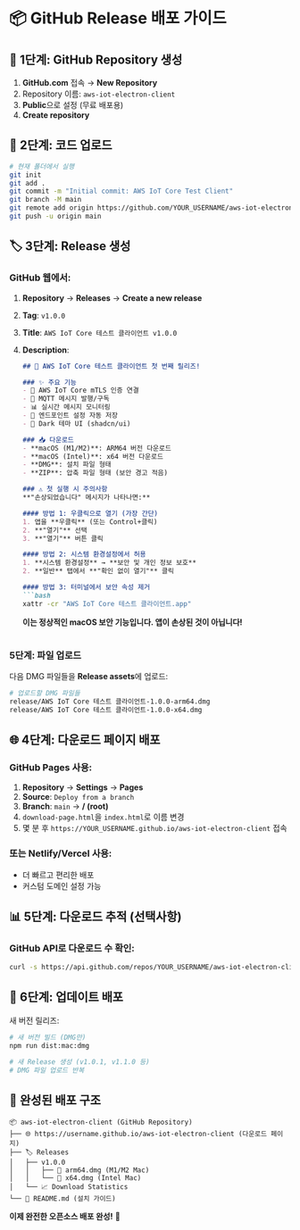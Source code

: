 # 📦 GitHub Release 배포 가이드

## 🚀 1단계: GitHub Repository 생성

1. **GitHub.com** 접속 → **New Repository**
2. Repository 이름: `aws-iot-electron-client`
3. **Public**으로 설정 (무료 배포용)
4. **Create repository**

## 📁 2단계: 코드 업로드

```bash
# 현재 폴더에서 실행
git init
git add .
git commit -m "Initial commit: AWS IoT Core Test Client"
git branch -M main
git remote add origin https://github.com/YOUR_USERNAME/aws-iot-electron-client.git
git push -u origin main
```

## 🏷️ 3단계: Release 생성

### GitHub 웹에서:
1. **Repository** → **Releases** → **Create a new release**
2. **Tag**: `v1.0.0`
3. **Title**: `AWS IoT Core 테스트 클라이언트 v1.0.0`
4. **Description**:
   ```markdown
   ## 🎉 AWS IoT Core 테스트 클라이언트 첫 번째 릴리즈!
   
   ### ✨ 주요 기능
   - 🔐 AWS IoT Core mTLS 인증 연결
   - 📡 MQTT 메시지 발행/구독
   - 📊 실시간 메시지 모니터링
   - 💾 엔드포인트 설정 자동 저장
   - 🎨 Dark 테마 UI (shadcn/ui)
   
   ### 📥 다운로드
   - **macOS (M1/M2)**: ARM64 버전 다운로드
   - **macOS (Intel)**: x64 버전 다운로드
   - **DMG**: 설치 파일 형태
   - **ZIP**: 압축 파일 형태 (보안 경고 적음)
   
   ### ⚠️ 첫 실행 시 주의사항
   **"손상되었습니다" 메시지가 나타나면:**
   
   #### 방법 1: 우클릭으로 열기 (가장 간단)
   1. 앱을 **우클릭** (또는 Control+클릭)
   2. **"열기"** 선택
   3. **"열기"** 버튼 클릭
   
   #### 방법 2: 시스템 환경설정에서 허용
   1. **시스템 환경설정** → **보안 및 개인 정보 보호**
   2. **일반** 탭에서 **"확인 없이 열기"** 클릭
   
   #### 방법 3: 터미널에서 보안 속성 제거
   ```bash
   xattr -cr "AWS IoT Core 테스트 클라이언트.app"
   ```
   
   **이는 정상적인 macOS 보안 기능입니다. 앱이 손상된 것이 아닙니다!**
   ```

### 5단계: 파일 업로드
다음 DMG 파일들을 **Release assets**에 업로드:

```bash
# 업로드할 DMG 파일들
release/AWS IoT Core 테스트 클라이언트-1.0.0-arm64.dmg
release/AWS IoT Core 테스트 클라이언트-1.0.0-x64.dmg
```

## 🌐 4단계: 다운로드 페이지 배포

### GitHub Pages 사용:
1. **Repository** → **Settings** → **Pages**
2. **Source**: `Deploy from a branch`
3. **Branch**: `main` → **/ (root)**
4. `download-page.html`을 `index.html`로 이름 변경
5. 몇 분 후 `https://YOUR_USERNAME.github.io/aws-iot-electron-client` 접속

### 또는 Netlify/Vercel 사용:
- 더 빠르고 편리한 배포
- 커스텀 도메인 설정 가능

## 📊 5단계: 다운로드 추적 (선택사항)

### GitHub API로 다운로드 수 확인:
```bash
curl -s https://api.github.com/repos/YOUR_USERNAME/aws-iot-electron-client/releases/latest
```

## 🔄 6단계: 업데이트 배포

새 버전 릴리즈:
```bash
# 새 버전 빌드 (DMG만)
npm run dist:mac:dmg

# 새 Release 생성 (v1.0.1, v1.1.0 등)
# DMG 파일 업로드 반복
```

## 🎯 완성된 배포 구조

```
📦 aws-iot-electron-client (GitHub Repository)
├── 🌐 https://username.github.io/aws-iot-electron-client (다운로드 페이지)
├── 🏷️ Releases
│   ├── v1.0.0
│   │   ├── 📱 arm64.dmg (M1/M2 Mac)
│   │   └── 📱 x64.dmg (Intel Mac)
│   └── 📈 Download Statistics
└── 📖 README.md (설치 가이드)
```

**이제 완전한 오픈소스 배포 완성!** 🎉